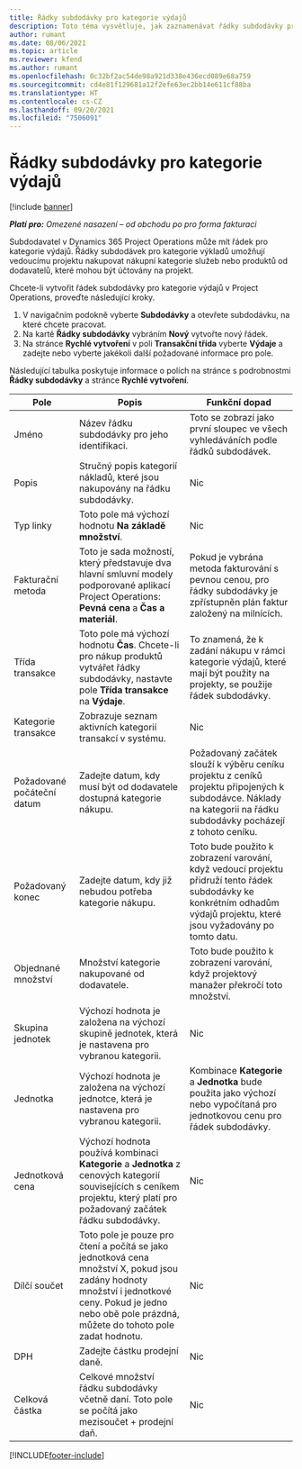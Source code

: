 ```yaml
---
title: Řádky subdodávky pro kategorie výdajů
description: Toto téma vysvětluje, jak zaznamenávat řádky subdodávky pro výdaje a pomocí polí zaznamenávat čas nákupu od dodavatelů.
author: rumant
ms.date: 08/06/2021
ms.topic: article
ms.reviewer: kfend
ms.author: rumant
ms.openlocfilehash: 0c32bf2ac54de98a921d338e436ecd089e68a759
ms.sourcegitcommit: cd4e81f129681a12f2efe63ec2bb14e611cf88ba
ms.translationtype: HT
ms.contentlocale: cs-CZ
ms.lasthandoff: 09/20/2021
ms.locfileid: "7506091"
---
```

#  <a name="subcontract-lines-for-expense-categories"></a>Řádky subdodávky pro kategorie výdajů

[!include [banner](../../includes/dataverse-preview.md)]

_**Platí pro:** Omezené nasazení – od obchodu po pro forma fakturaci_

Subdodavatel v Dynamics 365 Project Operations může mít řádek pro kategorie výdajů. Řádky subdodávek pro kategorie výkladů umožňují vedoucímu projektu nakupovat nákupní kategorie služeb nebo produktů od dodavatelů, které mohou být účtovány na projekt.

Chcete-li vytvořit řádek subdodávky pro kategorie výdajů v Project Operations, proveďte následující kroky.

1. V navigačním podokně vyberte **Subdodávky** a otevřete subdodávku, na které chcete pracovat.
2. Na kartě **Řádky subdodávky** vybráním **Nový** vytvořte nový řádek.
3. Na stránce **Rychlé vytvoření** v poli **Transakční třída**  vyberte **Výdaje** a zadejte nebo vyberte jakékoli další požadované informace pro pole.

Následující tabulka poskytuje informace o polích na stránce s podrobnostmi **Řádky subdodávky** a stránce **Rychlé vytvoření**.

| **Pole** | **Popis** | **Funkční dopad** |
| --- | --- | --- |
| Jméno | Název řádku subdodávky pro jeho identifikaci. | Toto se zobrazí jako první sloupec ve všech vyhledáváních podle řádků subdodávek. |
| Popis | Stručný popis kategorií nákladů, které jsou nakupovány na řádku subdodávky. | Nic |
|Typ linky | Toto pole má výchozí hodnotu **Na základě množství**. |Nic |
| Fakturační metoda | Toto je sada možností, který představuje dva hlavní smluvní modely podporované aplikací Project Operations: **Pevná cena** a **Čas a materiál**. | Pokud je vybrána metoda fakturování s pevnou cenou, pro řádky subdodávky je zpřístupněn plán faktur založený na milnících. |
| Třída transakce | Toto pole má výchozí hodnotu **Čas**. Chcete-li pro nákup produktů vytvářet řádky subdodávky, nastavte pole **Třída transakce** na **Výdaje**.  | To znamená, že k zadání nákupu v rámci kategorie výdajů, které mají být použity na projekty, se použije řádek subdodávky. |
| Kategorie transakce | Zobrazuje seznam aktivních kategorií transakcí v systému. |Nic |
| Požadované počáteční datum | Zadejte datum, kdy musí být od dodavatele dostupná kategorie nákupu. | Požadovaný začátek slouží k výběru ceníku projektu z ceníků projektu připojených k subdodávce. Náklady na kategorii na řádku subdodávky pocházejí z tohoto ceníku. |
| Požadovaný konec | Zadejte datum, kdy již nebudou potřeba kategorie nákupu. | Toto bude použito k zobrazení varování, když vedoucí projektu přidruží tento řádek subdodávky ke konkrétním odhadům výdajů projektu, které jsou vyžadovány po tomto datu. |
| Objednané množství | Množství kategorie nakupované od dodavatele. | Toto bude použito k zobrazení varování, když projektový manažer překročí toto množství.|
| Skupina jednotek | Výchozí hodnota je založena na výchozí skupině jednotek, která je nastavena pro vybranou kategorii. |Nic |
| Jednotka | Výchozí hodnota je založena na výchozí jednotce, která je nastavena pro vybranou kategorii.  | Kombinace **Kategorie** a **Jednotka** bude použita jako výchozí nebo vypočítaná pro jednotkovou cenu pro řádek subdodávky.  |
| Jednotková cena | Výchozí hodnota používá kombinaci **Kategorie** a **Jednotka** z cenových kategorií souvisejících s ceníkem projektu, který platí pro požadovaný začátek řádku subdodávky. |Nic |
| Dílčí součet | Toto pole je pouze pro čtení a počítá se jako jednotková cena množství X, pokud jsou zadány hodnoty množství i jednotkové ceny. Pokud je jedno nebo obě pole prázdná, můžete do tohoto pole zadat hodnotu. |Nic |
| DPH | Zadejte částku prodejní daně. |Nic |
| Celková částka | Celkové množství řádku subdodávky včetně daní. Toto pole se počítá jako mezisoučet + prodejní daň. |Nic |


[!INCLUDE[footer-include](../../includes/footer-banner.md)]
